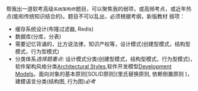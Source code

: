 帮我出一道软考高级`系统架构师`题目，可以聚焦我的弱项，或高频考点，或近年热点(能和传统知识结合的)。题目不可以乱出，必须根据考纲，新版教材
弱项：
- 缓存系统设计(布隆过滤器, Redis)
- 数据库(分库，分表)
- 需要记忆背诵的，比方说法律，知识产权等，设计模式(创建型模式，结构型模式，行为型模式)
- 分类体系*选择题重点*: 设计模式分类(创建型模式，结构型模式，行为型模式)，软件架构风格分类[Architectural Styles](管道-过滤器等),软件开发模型[Development Models](敏捷开发模型等)，面向对象的基本原则[SOLID原则](里氏替换原则, 依赖倒置原则 )，建模语言分类(结构图, 行为图)*必考*